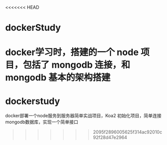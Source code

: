 <<<<<<< HEAD
# dockerStudy
docker学习时，搭建的一个 node 项目，包括了 mongodb 连接，和 mongodb 基本的架构搭建
=======
# dockerstudy
docker部署一个node服务到服务器简单实战项目，Koa2 初始化项目，简单连接mongodb数据库，实现一个简单接口
>>>>>>> 2095f2896005625f314ac92010c92f28d47e2964
